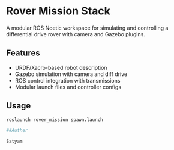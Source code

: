 # Rover Mission Stack

A modular ROS Noetic workspace for simulating and controlling a differential drive rover with camera and Gazebo plugins.

## Features
- URDF/Xacro-based robot description
- Gazebo simulation with camera and diff drive
- ROS control integration with transmissions
- Modular launch files and controller configs

## Usage
```bash
roslaunch rover_mission spawn.launch

##Auther

Satyam
